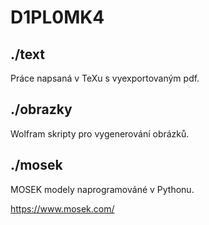 # D1PL0MK4

## ./text
Práce napsaná v TeXu s vyexportovaným pdf.

## ./obrazky
Wolfram skripty pro vygenerování obrázků.

## ./mosek
MOSEK modely naprogramováné v Pythonu.

https://www.mosek.com/